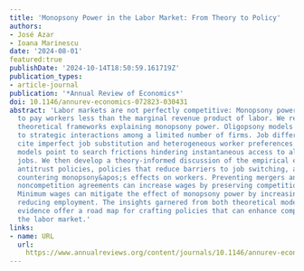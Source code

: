 ```yaml
---
title: 'Monopsony Power in the Labor Market: From Theory to Policy'
authors:
- José Azar
- Ioana Marinescu
date: '2024-08-01'
featured:true
publishDate: '2024-10-14T18:50:59.161719Z'
publication_types:
- article-journal
publication: '*Annual Review of Economics*'
doi: 10.1146/annurev-economics-072823-030431
abstract: 'Labor markets are not perfectly competitive: Monopsony power enables employers
  to pay workers less than the marginal revenue product of labor. We review three
  theoretical frameworks explaining monopsony power. Oligopsony models attribute it
  to strategic interactions among a limited number of firms. Job differentiation models
  cite imperfect job substitution and heterogeneous worker preferences. Search-and-matching
  models point to search frictions hindering instantaneous access to all available
  jobs. We then develop a theory-informed discussion of the empirical evidence on
  antitrust policies, policies that reduce barriers to job switching, and policies
  countering monopsony&apos;s effects on workers. Preventing mergers and regulating
  noncompetition agreements can increase wages by preserving competition among employers.
  Minimum wages can mitigate the effect of monopsony power by increasing wages without
  reducing employment. The insights garnered from both theoretical models and empirical
  evidence offer a road map for crafting policies that can enhance competition in
  the labor market.'
links:
- name: URL
  url: 
    https://www.annualreviews.org/content/journals/10.1146/annurev-economics-072823-030431
---
```

